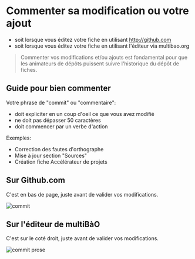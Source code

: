 # Commenter sa modification ou votre ajout

* soit lorsque vous éditez votre fiche en utilisant http://github.com
* soit lorsque vous éditez votre fiche en utilisant l'éditeur via multibao.org

> Commenter vos modifications et/ou ajouts est fondamental pour que les animateurs de dépôts puissent suivre l'historique du dépôt de fiches. 

## Guide pour bien commenter

Votre phrase de "commit" ou "commentaire":
* doit expliciter en un coup d'oeil ce que vous avez modifié
* ne doit pas dépasser 50 caractères
* doit commencer par un verbe d'action

Exemples:
* Correction des fautes d'orthographe
* Mise à jour section "Sources"
* Création fiche Accélérateur de projets

## Sur Github.com

C'est en bas de page, juste avant de valider vos modifications. 

![commit](https://framapic.org/OnDsD7ExS1YI/TCfh7TNH7lPb.png)

## Sur l'éditeur de multiBàO

C'est sur le coté droit, juste avant de valider vos modifications. 

![commit prose](https://framapic.org/D91XmrLdOSkm/NNFhqjtGvui9.png)

